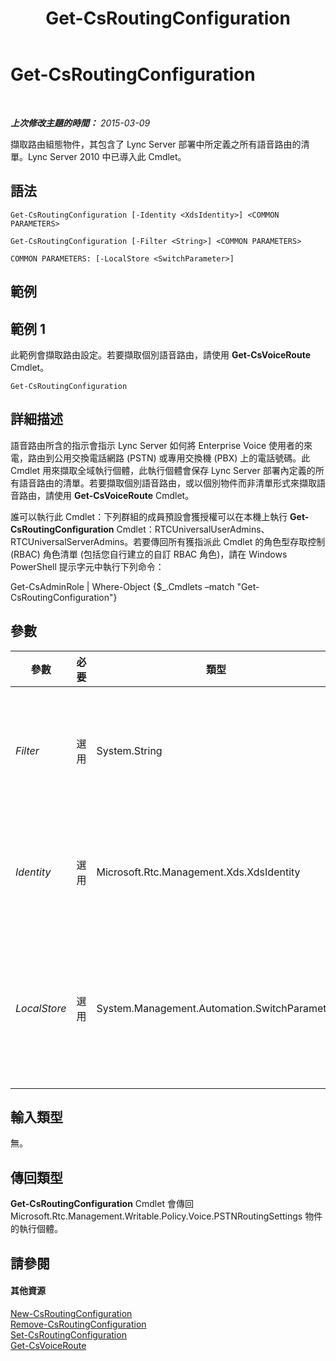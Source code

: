 ﻿---
title: Get-CsRoutingConfiguration
TOCTitle: Get-CsRoutingConfiguration
ms:assetid: 37a1cbc9-b8b2-423c-8ebb-7947fdcad24e
ms:mtpsurl: https://technet.microsoft.com/zh-tw/library/Gg425851(v=OCS.15)
ms:contentKeyID: 49290592
ms.date: 08/10/2015
mtps_version: v=OCS.15
ms.translationtype: HT
---

# Get-CsRoutingConfiguration

 

_**上次修改主題的時間：** 2015-03-09_

擷取路由組態物件，其包含了 Lync Server 部署中所定義之所有語音路由的清單。Lync Server 2010 中已導入此 Cmdlet。

## 語法

    Get-CsRoutingConfiguration [-Identity <XdsIdentity>] <COMMON PARAMETERS>

    Get-CsRoutingConfiguration [-Filter <String>] <COMMON PARAMETERS>

    COMMON PARAMETERS: [-LocalStore <SwitchParameter>]

## 範例

## 範例 1

此範例會擷取路由設定。若要擷取個別語音路由，請使用 **Get-CsVoiceRoute** Cmdlet。

    Get-CsRoutingConfiguration

## 詳細描述

語音路由所含的指示會指示 Lync Server 如何將 Enterprise Voice 使用者的來電，路由到公用交換電話網路 (PSTN) 或專用交換機 (PBX) 上的電話號碼。此 Cmdlet 用來擷取全域執行個體，此執行個體會保存 Lync Server 部署內定義的所有語音路由的清單。若要擷取個別語音路由，或以個別物件而非清單形式來擷取語音路由，請使用 **Get-CsVoiceRoute** Cmdlet。

誰可以執行此 Cmdlet：下列群組的成員預設會獲授權可以在本機上執行 **Get-CsRoutingConfiguration** Cmdlet：RTCUniversalUserAdmins、RTCUniversalServerAdmins。若要傳回所有獲指派此 Cmdlet 的角色型存取控制 (RBAC) 角色清單 (包括您自行建立的自訂 RBAC 角色)，請在 Windows PowerShell 提示字元中執行下列命令：

Get-CsAdminRole | Where-Object {$\_.Cmdlets –match "Get-CsRoutingConfiguration"}

## 參數


<table>
<colgroup>
<col style="width: 25%" />
<col style="width: 25%" />
<col style="width: 25%" />
<col style="width: 25%" />
</colgroup>
<thead>
<tr class="header">
<th>參數</th>
<th>必要</th>
<th>類型</th>
<th>說明</th>
</tr>
</thead>
<tbody>
<tr class="odd">
<td><p><em>Filter</em></p></td>
<td><p>選用</p></td>
<td><p>System.String</p></td>
<td><p>此物件只能有一個執行個體，所以此參數不會進行任何動作。</p></td>
</tr>
<tr class="even">
<td><p><em>Identity</em></p></td>
<td><p>選用</p></td>
<td><p>Microsoft.Rtc.Management.Xds.XdsIdentity</p></td>
<td><p>要擷取之路由設定的範圍。唯一可能的值是 Global。</p></td>
</tr>
<tr class="odd">
<td><p><em>LocalStore</em></p></td>
<td><p>選用</p></td>
<td><p>System.Management.Automation.SwitchParameter</p></td>
<td><p>從中央管理存放區的本機複本擷取路由組態，而非從中央管理存放區本身擷取。</p></td>
</tr>
</tbody>
</table>


## 輸入類型

無。

## 傳回類型

**Get-CsRoutingConfiguration** Cmdlet 會傳回 Microsoft.Rtc.Management.Writable.Policy.Voice.PSTNRoutingSettings 物件的執行個體。

## 請參閱

#### 其他資源

[New-CsRoutingConfiguration](new-csroutingconfiguration.md)  
[Remove-CsRoutingConfiguration](remove-csroutingconfiguration.md)  
[Set-CsRoutingConfiguration](set-csroutingconfiguration.md)  
[Get-CsVoiceRoute](get-csvoiceroute.md)


